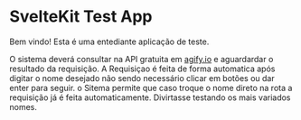 # SvelteKit Test App

Bem vindo! Esta é uma entediante aplicação de teste.

O sistema deverá consultar na API gratuita em [agify.io](https://api.agify.io) e aguardardar o resultado da requisição. A Requisiçao é feita de forma automatica após digitar o nome desejado não sendo necessário clicar em botões ou dar enter para seguir.
o Sitema permite que caso troque o nome direto na rota a requisição já é feita automaticamente.
Divirtasse testando os mais variados nomes.


